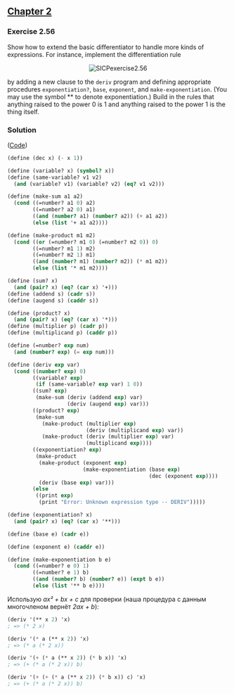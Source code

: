 ## [Chapter 2](../index.md#2-Building-Abstractions-with-Data)

### Exercise 2.56

Show how to extend the basic differentiator to handle more kinds of expressions. For instance, implement the differentiation rule

<p align="center">
  <img src="https://i.ibb.co/xhG2n76/SICPexercise2-56.jpg" alt="SICPexercise2.56" title="SICPexercise2.56">
</p>

by adding a new clause to the `deriv` program and defining appropriate procedures `exponentiation?`, `base`, `exponent`, and `make-exponentiation`. (You may use the symbol ** to denote exponentiation.) Build in the rules that anything raised to the power 0 is 1 and anything raised to the power 1 is the thing itself.

### Solution

([Code](../../src/Chapter%202/Exercise%202.56.scm))

```scheme
(define (dec x) (- x 1))

(define (variable? x) (symbol? x))
(define (same-variable? v1 v2)
  (and (variable? v1) (variable? v2) (eq? v1 v2)))

(define (make-sum a1 a2)
  (cond ((=number? a1 0) a2)
        ((=number? a2 0) a1)
        ((and (number? a1) (number? a2)) (+ a1 a2))
        (else (list '+ a1 a2))))

(define (make-product m1 m2)
  (cond ((or (=number? m1 0) (=number? m2 0)) 0)
        ((=number? m1 1) m2)
        ((=number? m2 1) m1)
        ((and (number? m1) (number? m2)) (* m1 m2))
        (else (list '* m1 m2))))

(define (sum? x)
  (and (pair? x) (eq? (car x) '+)))
(define (addend s) (cadr s))
(define (augend s) (caddr s))

(define (product? x)
  (and (pair? x) (eq? (car x) '*)))
(define (multiplier p) (cadr p))
(define (multiplicand p) (caddr p))

(define (=number? exp num)
  (and (number? exp) (= exp num)))
```
```scheme
(define (deriv exp var)
  (cond ((number? exp) 0)
        ((variable? exp)
         (if (same-variable? exp var) 1 0))
        ((sum? exp)
         (make-sum (deriv (addend exp) var)
                   (deriv (augend exp) var)))
        ((product? exp)
         (make-sum
           (make-product (multiplier exp)
                         (deriv (multiplicand exp) var))
           (make-product (deriv (multiplier exp) var)
                         (multiplicand exp))))
        ((exponentiation? exp)
         (make-product
          (make-product (exponent exp)
                        (make-exponentiation (base exp)
                                             (dec (exponent exp))))
          (deriv (base exp) var)))
        (else
         ((print exp)
          (print "Error: Unknown expression type -- DERIV")))))

(define (exponentiation? x)
  (and (pair? x) (eq? (car x) '**)))

(define (base e) (cadr e))

(define (exponent e) (caddr e))

(define (make-exponentiation b e)
  (cond ((=number? e 0) 1)
        ((=number? e 1) b)
        ((and (number? b) (number? e)) (expt b e))
        (else (list '** b e))))
```

Использую _ax² + bx + c_ для проверки (наша процедура с данным многочленом вернёт _2ax + b_):

```scheme
(deriv '(** x 2) 'x)
; => (* 2 x)

(deriv '(* a (** x 2)) 'x)
; => (* a (* 2 x))

(deriv '(+ (* a (** x 2)) (* b x)) 'x)
; => (+ (* a (* 2 x)) b)

(deriv '(+ (+ (* a (** x 2)) (* b x)) c) 'x)
; => (+ (* a (* 2 x)) b)
```

